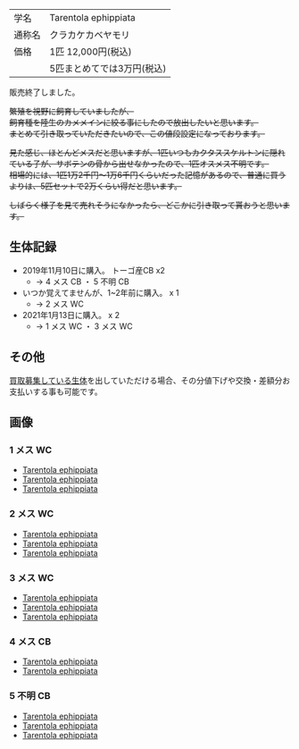 ---
---

|||
|:-|:-|
| 学名 | Tarentola ephippiata |
| 通称名 | クラカケカベヤモリ |
| 価格 | 1匹 12,000円(税込) |
| | 5匹まとめてでは3万円(税込) |

販売終了しました。

~~繁殖を視野に飼育していましたが、~~  
~~飼育種を陸生のカメメインに絞る事にしたので放出したいと思います。~~  
~~まとめて引き取っていただきたいので、この値段設定になっております。~~

~~見た感じ、ほとんどメスだと思いますが、1匹いつもカクタススケルトンに隠れている子が、サボテンの骨から出せなかったので、1匹オスメス不明です。~~  
~~相場的には、1匹1万2千円〜1万6千円くらいだった記憶があるので、普通に買うよりは、5匹セットで2万くらい得だと思います。~~  

~~しばらく様子を見て売れそうになかったら、どこかに引き取って貰おうと思います。~~

## 生体記録

* 2019年11月10日に購入。 トーゴ産CB x2
    - -> 4 メス CB ・ 5 不明 CB
* いつか覚えてませんが、1~2年前に購入。 x 1
    - -> 2 メス WC
* 2021年1月13日に購入。 x 2
    - -> 1 メス WC ・ 3 メス WC

## その他

[買取募集している生体](/shopping/purchase-price-list)を出していただける場合、その分値下げや交換・差額分お支払いする事も可能です。

## 画像

### 1 メス WC

* [Tarentola ephippiata]({{site.baseurl}}/assets/img/shopping/creatures/tarentola-ephippiata/1/1.jpeg)
* [Tarentola ephippiata]({{site.baseurl}}/assets/img/shopping/creatures/tarentola-ephippiata/1/2.jpeg)
* [Tarentola ephippiata]({{site.baseurl}}/assets/img/shopping/creatures/tarentola-ephippiata/1/3.jpeg)

### 2 メス WC

* [Tarentola ephippiata]({{site.baseurl}}/assets/img/shopping/creatures/tarentola-ephippiata/2/1.jpeg)
* [Tarentola ephippiata]({{site.baseurl}}/assets/img/shopping/creatures/tarentola-ephippiata/2/2.jpeg)
* [Tarentola ephippiata]({{site.baseurl}}/assets/img/shopping/creatures/tarentola-ephippiata/2/3.jpeg)

### 3 メス WC

* [Tarentola ephippiata]({{site.baseurl}}/assets/img/shopping/creatures/tarentola-ephippiata/3/1.jpeg)
* [Tarentola ephippiata]({{site.baseurl}}/assets/img/shopping/creatures/tarentola-ephippiata/3/2.jpeg)
* [Tarentola ephippiata]({{site.baseurl}}/assets/img/shopping/creatures/tarentola-ephippiata/3/3.jpeg)

### 4 メス CB

* [Tarentola ephippiata]({{site.baseurl}}/assets/img/shopping/creatures/tarentola-ephippiata/4/1.jpeg)
* [Tarentola ephippiata]({{site.baseurl}}/assets/img/shopping/creatures/tarentola-ephippiata/4/2.jpeg)

### 5 不明 CB

* [Tarentola ephippiata]({{site.baseurl}}/assets/img/shopping/creatures/tarentola-ephippiata/5/1.jpeg)
* [Tarentola ephippiata]({{site.baseurl}}/assets/img/shopping/creatures/tarentola-ephippiata/5/2.jpeg)
* [Tarentola ephippiata]({{site.baseurl}}/assets/img/shopping/creatures/tarentola-ephippiata/5/3.jpeg)
